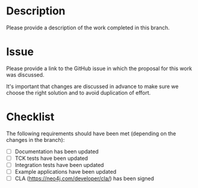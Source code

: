# Description

Please provide a description of the work completed in this branch.

# Issue

Please provide a link to the GitHub issue in which the proposal for this work was discussed. 

It's important that changes are discussed in advance to make sure we choose the right solution and to avoid duplication of effort.

# Checklist

The following requirements should have been met (depending on the changes in the branch):

- [ ] Documentation has been updated
- [ ] TCK tests have been updated
- [ ] Integration tests have been updated
- [ ] Example applications have been updated
- [ ] CLA (https://neo4j.com/developer/cla/) has been signed
